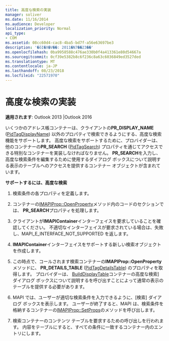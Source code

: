 ```yaml
---
title: 高度な検索の実装
manager: soliver
ms.date: 11/16/2014
ms.audience: Developer
localization_priority: Normal
api_type:
- COM
ms.assetid: 08cc60d4-cac8-4ba5-bd7f-a56e63697be3
description: '�ŏI�X�V��: 2011�N7��23��'
ms.openlocfilehash: 0ba9958588c476ae330b0f4a413361e80d54667a
ms.sourcegitcommit: 0cf39e5382b8c6f236c8a63c6036849ed3527ded
ms.translationtype: MT
ms.contentlocale: ja-JP
ms.lasthandoff: 08/23/2018
ms.locfileid: "22571970"
---
```

# <a name="implementing-advanced-searching"></a>高度な検索の実装

  
  
**適用されます**: Outlook 2013 |Outlook 2016 
  
いくつかのアドレス帳コンテナーは、クライアントの**PR_DISPLAY_NAME** ([PidTagDisplayName](pidtagdisplayname-canonical-property.md)) 以外のプロパティで検索できるようにする、高度な検索機能をサポートします。 高度な検索をサポートするために、プロバイダーは、他のコンテナーの**PR_SEARCH** ([PidTagSearch](pidtagsearch-canonical-property.md)) プロパティを通じてアクセスできる特別なコンテナーを実装しなければなりません。 **PR_SEARCH**を入力し、高度な検索条件を編集するために使用するダイアログ ボックスについて説明する表示のテーブルへのアクセスを提供するコンテナー オブジェクトが含まれています。 
  
 **サポートするには、高度な検索**
  
1. 検索条件の各プロパティを定義します。
    
2. コンテナーの[IMAPIProp::OpenProperty](imapiprop-openproperty.md)メソッド内のコードのセクションでは、 **PR_SEARCH**プロパティを処理します。 
    
1. クライアントが**IMAPIContainer**インターフェイスを要求していることを確認してください。 不適切なインターフェイスが要求されている場合は、失敗し、MAPI_E_INTERFACE_NOT_SUPPORTED を返します。 
    
2. **IMAPIContainer**インターフェイスをサポートする新しい検索オブジェクトを作成します。 
    
3. この時点で、コールされます検索コンテナーの**IMAPIProp::OpenProperty**メソッドに、 **PR_DETAILS_TABLE** ([PidTagDetailsTable](pidtagdetailstable-canonical-property.md)) のプロパティを取得します。 プロバイダーは、 [BuildDisplayTable](builddisplaytable.md)コンテナーの高度な検索] ダイアログ ボックスについて説明するを呼び出すことによって通常の表示のテーブルを提供する必要があります。
    
4. MAPI では、ユーザーが適切な検索条件を入力できるように、[検索] ダイアログ ボックスを表示します。 ユーザーが終了すると、MAPI は、検索条件を格納するコンテナーの[IMAPIProp::SetProps](imapiprop-setprops.md)のメソッドを呼び出します。 
    
5. 検索コンテナーのコンテンツ テーブルを要求するための呼び出しを行われます。 内容をテーブルにすると、すべての条件に一致するコンテナー内のエントリにします。
    

